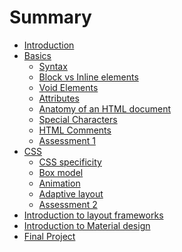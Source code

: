 # Summary

* [Introduction](README.md)
* [Basics](basics/_basics.md)
   * [Syntax](basics/01_syntax.md)
   * [Block vs Inline elements](basics/02_block_vs_inline_elements.md)
   * [Void Elements](basics/03_void_elements.md)
   * [Attributes](basics/04_attributes.md)
   * [Anatomy of an HTML document](basics/05_anatomy_of_an_html_document.md)
   * [Special Characters](basics/06_special_characters.md)
   * [HTML Comments](basics/07_html_comments.md)
   * [Assessment 1](basics/assessment_1.md)
* [CSS](css/css.md)
  * [CSS specificity](css/)
  * [Box model](css/)
  * [Animation](css/)
  * [Adaptive layout](css/)
  * [Assessment 2](css/assessment_2.md)
* [Introduction to layout frameworks]()
* [Introduction to Material design]()
* [Final Project]()
